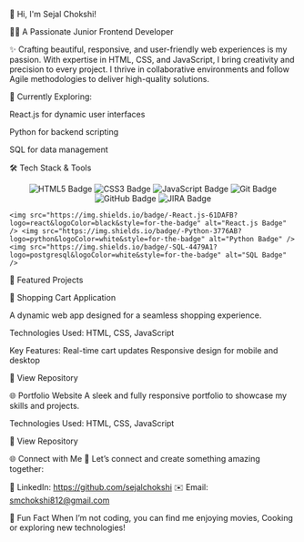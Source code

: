 🌟 Hi, I'm Sejal Chokshi!

👩‍💻 A Passionate Junior Frontend Developer

✨ Crafting beautiful, responsive, and user-friendly web experiences is my passion.
With expertise in HTML, CSS, and JavaScript, I bring creativity and precision to every project. I thrive in collaborative environments and follow Agile methodologies to deliver high-quality solutions.

🚀 Currently Exploring:

React.js for dynamic user interfaces

Python for backend scripting

SQL for data management

🛠️ Tech Stack & Tools


<div align="center"> <img src="https://img.shields.io/badge/-HTML5-E34F26?logo=html5&logoColor=white&style=for-the-badge" alt="HTML5 Badge" /> <img src="https://img.shields.io/badge/-CSS3-1572B6?logo=css3&logoColor=white&style=for-the-badge" alt="CSS3 Badge" /> <img src="https://img.shields.io/badge/-JavaScript-F7DF1E?logo=javascript&logoColor=black&style=for-the-badge" alt="JavaScript Badge" />  <img src="https://img.shields.io/badge/-Git-F05032?logo=git&logoColor=white&style=for-the-badge" alt="Git Badge" /> <img src="https://img.shields.io/badge/-GitHub-181717?logo=github&logoColor=white&style=for-the-badge" alt="GitHub Badge" /> <img src="https://img.shields.io/badge/-JIRA-0052CC?logo=jira&logoColor=white&style=for-the-badge" alt="JIRA Badge" /> </div>


    <img src="https://img.shields.io/badge/-React.js-61DAFB?logo=react&logoColor=black&style=for-the-badge" alt="React.js Badge" /> <img src="https://img.shields.io/badge/-Python-3776AB?logo=python&logoColor=white&style=for-the-badge" alt="Python Badge" /> <img src="https://img.shields.io/badge/-SQL-4479A1?logo=postgresql&logoColor=white&style=for-the-badge" alt="SQL Badge" />

🌟 Featured Projects

🛒 Shopping Cart Application

A dynamic web app designed for a seamless shopping experience.

Technologies Used: HTML, CSS, JavaScript

Key Features:
Real-time cart updates
Responsive design for mobile and desktop

🔗 View Repository

🌐 Portfolio Website
A sleek and fully responsive portfolio to showcase my skills and projects.

Technologies Used: HTML, CSS, JavaScript

🔗 View Repository


🌐 Connect with Me
💬 Let’s connect and create something amazing together:

💼 LinkedIn: https://github.com/sejalchokshi
✉️ Email: smchokshi812@gmail.com


🎉 Fun Fact
When I’m not coding, you can find me enjoying movies, Cooking or exploring new technologies!
